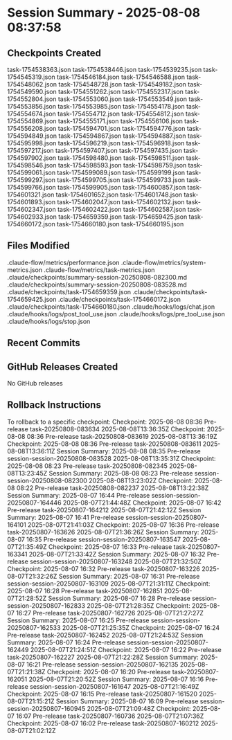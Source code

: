 # Session Summary - 2025-08-08 08:37:58

## Checkpoints Created
task-1754538363.json
task-1754538446.json
task-1754539235.json
task-1754545319.json
task-1754546184.json
task-1754546588.json
task-1754548062.json
task-1754548728.json
task-1754549182.json
task-1754549590.json
task-1754551262.json
task-1754552317.json
task-1754552804.json
task-1754553060.json
task-1754553549.json
task-1754553856.json
task-1754553985.json
task-1754554178.json
task-1754554674.json
task-1754554712.json
task-1754554812.json
task-1754554869.json
task-1754555171.json
task-1754556106.json
task-1754556208.json
task-1754594701.json
task-1754594776.json
task-1754594849.json
task-1754594867.json
task-1754594887.json
task-1754595998.json
task-1754596219.json
task-1754596918.json
task-1754597217.json
task-1754597407.json
task-1754597435.json
task-1754597902.json
task-1754598480.json
task-1754598511.json
task-1754598546.json
task-1754598593.json
task-1754598759.json
task-1754599061.json
task-1754599089.json
task-1754599199.json
task-1754599297.json
task-1754599705.json
task-1754599733.json
task-1754599766.json
task-1754599905.json
task-1754600857.json
task-1754601321.json
task-1754601652.json
task-1754601748.json
task-1754601893.json
task-1754602047.json
task-1754602132.json
task-1754602347.json
task-1754602422.json
task-1754602587.json
task-1754602933.json
task-1754659359.json
task-1754659425.json
task-1754660172.json
task-1754660180.json
task-1754660195.json

## Files Modified
.claude-flow/metrics/performance.json
.claude-flow/metrics/system-metrics.json
.claude-flow/metrics/task-metrics.json
.claude/checkpoints/summary-session-20250808-082300.md
.claude/checkpoints/summary-session-20250808-083528.md
.claude/checkpoints/task-1754659359.json
.claude/checkpoints/task-1754659425.json
.claude/checkpoints/task-1754660172.json
.claude/checkpoints/task-1754660180.json
.claude/hooks/logs/chat.json
.claude/hooks/logs/post_tool_use.json
.claude/hooks/logs/pre_tool_use.json
.claude/hooks/logs/stop.json

## Recent Commits


## GitHub Releases Created
No GitHub releases

## Rollback Instructions
To rollback to a specific checkpoint:
Checkpoint: 2025-08-08 08:36	Pre-release	task-20250808-083634	2025-08-08T13:36:35Z
Checkpoint: 2025-08-08 08:36	Pre-release	task-20250808-083619	2025-08-08T13:36:19Z
Checkpoint: 2025-08-08 08:36	Pre-release	task-20250808-083611	2025-08-08T13:36:11Z
Session Summary: 2025-08-08 08:35	Pre-release	session-session-20250808-083528	2025-08-08T13:35:31Z
Checkpoint: 2025-08-08 08:23	Pre-release	task-20250808-082345	2025-08-08T13:23:45Z
Session Summary: 2025-08-08 08:23	Pre-release	session-session-20250808-082300	2025-08-08T13:23:02Z
Checkpoint: 2025-08-08 08:22	Pre-release	task-20250808-082237	2025-08-08T13:22:38Z
Session Summary: 2025-08-07 16:44	Pre-release	session-session-20250807-164446	2025-08-07T21:44:48Z
Checkpoint: 2025-08-07 16:42	Pre-release	task-20250807-164212	2025-08-07T21:42:12Z
Session Summary: 2025-08-07 16:41	Pre-release	session-session-20250807-164101	2025-08-07T21:41:03Z
Checkpoint: 2025-08-07 16:36	Pre-release	task-20250807-163626	2025-08-07T21:36:26Z
Session Summary: 2025-08-07 16:35	Pre-release	session-session-20250807-163547	2025-08-07T21:35:49Z
Checkpoint: 2025-08-07 16:33	Pre-release	task-20250807-163341	2025-08-07T21:33:42Z
Session Summary: 2025-08-07 16:32	Pre-release	session-session-20250807-163248	2025-08-07T21:32:50Z
Checkpoint: 2025-08-07 16:32	Pre-release	task-20250807-163226	2025-08-07T21:32:26Z
Session Summary: 2025-08-07 16:31	Pre-release	session-session-20250807-163109	2025-08-07T21:31:11Z
Checkpoint: 2025-08-07 16:28	Pre-release	task-20250807-162851	2025-08-07T21:28:52Z
Session Summary: 2025-08-07 16:28	Pre-release	session-session-20250807-162833	2025-08-07T21:28:35Z
Checkpoint: 2025-08-07 16:27	Pre-release	task-20250807-162726	2025-08-07T21:27:27Z
Session Summary: 2025-08-07 16:25	Pre-release	session-session-20250807-162533	2025-08-07T21:25:35Z
Checkpoint: 2025-08-07 16:24	Pre-release	task-20250807-162452	2025-08-07T21:24:53Z
Session Summary: 2025-08-07 16:24	Pre-release	session-session-20250807-162449	2025-08-07T21:24:51Z
Checkpoint: 2025-08-07 16:22	Pre-release	task-20250807-162227	2025-08-07T21:22:28Z
Session Summary: 2025-08-07 16:21	Pre-release	session-session-20250807-162135	2025-08-07T21:21:38Z
Checkpoint: 2025-08-07 16:20	Pre-release	task-20250807-162051	2025-08-07T21:20:52Z
Session Summary: 2025-08-07 16:16	Pre-release	session-session-20250807-161647	2025-08-07T21:16:49Z
Checkpoint: 2025-08-07 16:15	Pre-release	task-20250807-161520	2025-08-07T21:15:21Z
Session Summary: 2025-08-07 16:09	Pre-release	session-session-20250807-160945	2025-08-07T21:09:48Z
Checkpoint: 2025-08-07 16:07	Pre-release	task-20250807-160736	2025-08-07T21:07:36Z
Checkpoint: 2025-08-07 16:02	Pre-release	task-20250807-160212	2025-08-07T21:02:12Z
